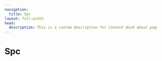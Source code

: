 ```yaml
---
navigation:
  title: Spc
layout: full-width
head:
  description: This is a custom description for Content Wind about page.
---
```

# Spc


